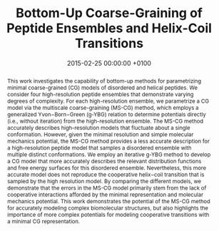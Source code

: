 ---
layout: pub
title:  "Bottom-Up Coarse-Graining of Peptide Ensembles and Helix-Coil Transitions"
journal: "J. Chem. Theory Comput."
authors: "J. F. Rudzinski & W. Noid"
details: "11(3)"
year: "2015"
jlink: "https://pubs.acs.org/doi/abs/10.1021/ct5009922"
#preprint: ""
pub-id: "JCTC_Rudzinski_Noid_2015"
date:   2015-02-25 00:00:00 +0100
categories: jekyll Pub
pubtitlepic: Fig
pubtitlepic_suff: jpg
abstract: 'This work investigates the capability of bottom-up methods for parametrizing minimal coarse-grained (CG) models of disordered and helical peptides. We consider four high-resolution peptide ensembles that demonstrate varying degrees of complexity. For each high-resolution ensemble, we parametrize a CG model via the multiscale coarse-graining (MS-CG) method, which employs a generalized Yvon−Born−Green (g-YBG) relation to determine potentials directly (i.e., without iteration) from the high-resolution ensemble. The MS-CG method accurately describes high-resolution models that fluctuate about a single conformation. However, given the minimal resolution and simple molecular mechanics potential, the MS-CG method provides a less accurate description for a high-resolution peptide model that samples a disordered ensemble with multiple distinct conformations. We employ an iterative g-YBG method to develop a CG model that more accurately describes the relevant distribution functions and free energy surfaces for this disordered ensemble. Nevertheless, this more accurate model does not reproduce the cooperative helix−coil transition that is sampled by the high resolution model. By comparing the different models, we demonstrate that the errors in the MS-CG model primarily stem from the lack of cooperative interactions afforded by the minimal representation and molecular mechanics potential. This work demonstrates the potential of the MS-CG method for accurately modeling complex biomolecular structures, but also highlights the importance of more complex potentials for modeling cooperative transitions with a minimal CG representation.'
#bullets:
#  - ""
---